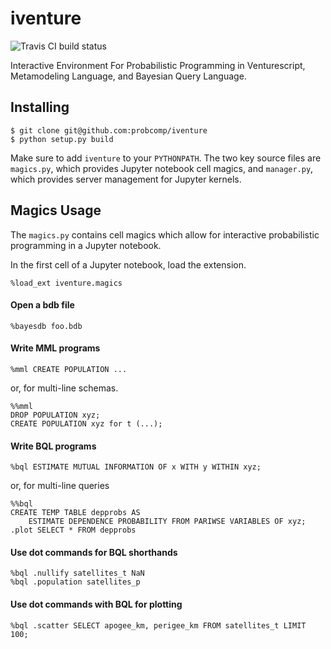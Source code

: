 # iventure 
![Travis CI build status](https://travis-ci.org/probcomp/iventure.svg?branch=conda)

Interactive Environment For Probabilistic Programming in Venturescript, Metamodeling Language, and Bayesian Query Language.

## Installing

```
$ git clone git@github.com:probcomp/iventure
$ python setup.py build
```

Make sure to add `iventure` to your `PYTHONPATH`. The two key source files are
`magics.py`, which provides Jupyter notebook cell magics, and `manager.py`,
which provides server management for Jupyter kernels.

## Magics Usage

The `magics.py` contains cell magics which allow for interactive probabilistic
programming in a Jupyter notebook.

In the first cell of a Jupyter notebook, load the extension.
```
%load_ext iventure.magics
```

#### Open a bdb file
```
%bayesdb foo.bdb
```

#### Write MML programs
```
%mml CREATE POPULATION ...
```
or, for multi-line schemas.
```
%%mml
DROP POPULATION xyz;
CREATE POPULATION xyz for t (...);
```

#### Write BQL programs
```
%bql ESTIMATE MUTUAL INFORMATION OF x WITH y WITHIN xyz;
```
or, for multi-line queries
```
%%bql
CREATE TEMP TABLE depprobs AS
    ESTIMATE DEPENDENCE PROBABILITY FROM PARIWSE VARIABLES OF xyz;
.plot SELECT * FROM depprobs
```

#### Use dot commands for BQL shorthands
```
%bql .nullify satellites_t NaN
%bql .population satellites_p
```

#### Use dot commands with BQL for plotting
```
%bql .scatter SELECT apogee_km, perigee_km FROM satellites_t LIMIT 100;
```
